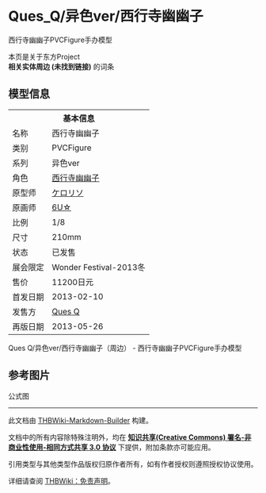 # Ques_Q/异色ver/西行寺幽幽子

<!-- source html: G:\repos\THBWiki-Markdown-Builder\THBWikiMarkdown\Temp\main\9\98\ns0%3AQues_Q%2F%E5%BC%82%E8%89%B2ver%2F%E8%A5%BF%E8%A1%8C%E5%AF%BA%E5%B9%BD%E5%B9%BD%E5%AD%90.html -->

西行寺幽幽子PVCFigure手办模型

本页是关于东方Project  
 **相关实体周边 (未找到链接)** 的词条

## 模型信息

<table><tbody><tr><th colspan="2">基本信息</th></tr><tr><td class="label">名称</td><td> 西行寺幽幽子 </td></tr><tr><td class="label">类别</td><td>PVCFigure</td></tr><tr><td class="label">系列</td><td>异色ver</td></tr><tr><td class="label">角色</td><td><a href="./西行寺幽幽子.md" title="西行寺幽幽子">西行寺幽幽子</a></td></tr><tr><td class="label">原型师</td><td><a href="/index.php?title=%E3%82%B1%E3%83%AD%E3%83%AA%E3%82%BD&amp;action=edit&amp;redlink=1" class="new" title="ケロリソ（页面不存在）">ケロリソ</a></td></tr><tr><td class="label">原画师</td><td><a href="/index.php?title=6U%E2%98%86&amp;action=edit&amp;redlink=1" class="new" title="6U☆（页面不存在）">6U☆</a></td></tr><tr><td class="label">比例</td><td>1/8</td></tr><tr><td class="label">尺寸</td><td>210mm</td></tr><tr><td class="label">状态</td><td>已发售</td></tr><tr><td class="label">展会限定</td><td>Wonder Festival-2013冬</td></tr><tr><td class="label">售价</td><td>11200日元</td></tr><tr><td class="label">首发日期</td><td>2013-02-10</td></tr><tr><td class="label">发售方</td><td><a href="/index.php?title=Ques_Q&amp;action=edit&amp;redlink=1" class="new" title="Ques Q（页面不存在）">Ques Q</a></td></tr><tr><td class="label">再版日期</td><td>2013-05-26</td></tr></tbody></table>

Ques Q/异色ver/西行寺幽幽子（周边） - 西行寺幽幽子PVCFigure手办模型

## 参考图片



[](./文件-Ques_Q异色ver西行寺幽幽子-1.jpg.md)


[](./文件-Ques_Q异色ver西行寺幽幽子-2.jpg.md)


[](./文件-Ques_Q异色ver西行寺幽幽子-3.jpg.md)

公式图







---

此文档由 [THBWiki-Markdown-Builder](https://github.com/Delsin-Yu/THBWiki-Markdown-Builder) 构建。

文档中的所有内容除特殊注明外，均在 [**知识共享(Creative Commons) 署名-非商业性使用-相同方式共享 3.0 协议**](https://creativecommons.org/licenses/by-sa/3.0/deed.zh-hans) 下提供，附加条款亦可能应用。

引用类型与其他类型作品版权归原作者所有，如有作者授权则遵照授权协议使用。

详细请查阅 [THBWiki：免责声明](https://thbwiki.cc/THBWiki:%E5%85%8D%E8%B4%A3%E5%A3%B0%E6%98%8E)。

